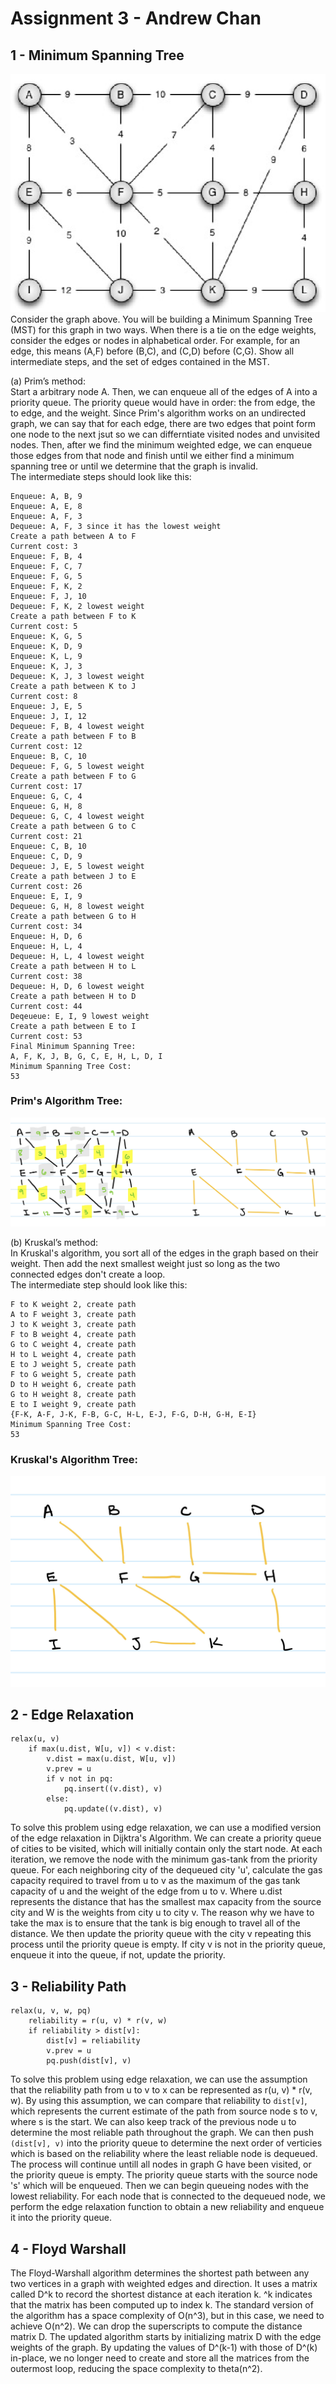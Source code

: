 # Assignment 3 - Andrew Chan

## 1 - Minimum Spanning Tree
![MST](imgs/mst.png)  
Consider the graph above. You will be building a Minimum Spanning Tree (MST) for this
graph in two ways. When there is a tie on the edge weights, consider the edges or nodes
in alphabetical order. For example, for an edge, this means (A,F) before (B,C), and (C,D)
before (C,G). Show all intermediate steps, and the set of edges contained in the MST.  

(a) Prim’s method:  
Start a arbitrary node A. Then, we can enqueue all of the edges of A into a priority queue. The priority queue would have in order: the from edge, the to edge, and the weight. Since Prim's algorithm works on an undirected graph, we can say that for each edge, there are two edges that point form one node to the next jsut so we can differntiate visited nodes and unvisited nodes. Then, after we find the minimum weighted edge, we can enqueue those edges from that node and finish until we either find a minimum spanning tree or until we determine that the graph is invalid.  
The intermediate steps should look like this:  
```
Enqueue: A, B, 9 
Enqueue: A, E, 8
Enqueue: A, F, 3
Dequeue: A, F, 3 since it has the lowest weight
Create a path between A to F
Current cost: 3
Enqueue: F, B, 4
Enqueue: F, C, 7
Enqueue: F, G, 5
Enqueue: F, K, 2
Enqueue: F, J, 10
Dequeue: F, K, 2 lowest weight
Create a path between F to K
Current cost: 5
Enqueue: K, G, 5
Enqueue: K, D, 9
Enqueue: K, L, 9
Enqueue: K, J, 3
Dequeue: K, J, 3 lowest weight
Create a path between K to J
Current cost: 8
Enqueue: J, E, 5
Enqueue: J, I, 12
Dequeue: F, B, 4 lowest weight
Create a path between F to B
Current cost: 12
Enqueue: B, C, 10
Dequeue: F, G, 5 lowest weight
Create a path between F to G
Current cost: 17
Enqueue: G, C, 4
Enqueue: G, H, 8
Dequeue: G, C, 4 lowest weight
Create a path between G to C
Current cost: 21
Enqueue: C, B, 10
Enqueue: C, D, 9
Dequeue: J, E, 5 lowest weight
Create a path between J to E
Current cost: 26
Enqueue: E, I, 9
Dequeue: G, H, 8 lowest weight
Create a path between G to H
Current cost: 34
Enqueue: H, D, 6
Enqueue: H, L, 4
Dequeue: H, L, 4 lowest weight
Create a path between H to L
Current cost: 38
Dequeue: H, D, 6 lowest weight
Create a path between H to D
Current cost: 44
Deqeueue: E, I, 9 lowest weight
Create a path between E to I
Current cost: 53
Final Minimum Spanning Tree:
A, F, K, J, B, G, C, E, H, L, D, I
Minimum Spanning Tree Cost:
53
```
### Prim's Algorithm Tree:
![Prim's Tree](imgs/prims.png)

(b) Kruskal’s method:  
In Kruskal's algorithm, you sort all of the edges in the graph based on their weight. Then add the next smallest weight just so long as the two connected edges don't create a loop.  
The intermediate step should look like this:  
```
F to K weight 2, create path
A to F weight 3, create path
J to K weight 3, create path
F to B weight 4, create path
G to C weight 4, create path
H to L weight 4, create path
E to J weight 5, create path
F to G weight 5, create path
D to H weight 6, create path
G to H weight 8, create path
E to I weight 9, create path
{F-K, A-F, J-K, F-B, G-C, H-L, E-J, F-G, D-H, G-H, E-I}
Minimum Spanning Tree Cost:
53
```
### Kruskal's Algorithm Tree:
![Kruskal's Tree](imgs/kruskals.png)

## 2 - Edge Relaxation
```
relax(u, v)
    if max(u.dist, W[u, v]) < v.dist:
        v.dist = max(u.dist, W[u, v])
        v.prev = u
        if v not in pq:
            pq.insert((v.dist), v)
        else:
            pq.update((v.dist), v)
```
To solve this problem using edge relaxation, we can use a modified version of the edge relaxation in Dijktra's Algorithm. We can create a priority queue of cities to be visited, which will initially contain only the start node. At each iteration, we remove the node with the minimum gas-tank from the priority queue. For each neighboring city of the dequeued city 'u', calculate the gas capacity required to travel from u to v as the maximum of the gas tank capacity of u and the weight of the edge from u to v. Where u.dist represents the distance that has the smallest max capacity from the source city and W is the weights from city u to city v. The reason why we have to take the max is to ensure that the tank is big enough to travel all of the distance. We then update the priority queue with the city v repeating this process until the priority queue is empty. If city v is not in the priority queue, enqueue it into the queue, if not, update the priority.

## 3 - Reliability Path
```
relax(u, v, w, pq)
    reliability = r(u, v) * r(v, w)
    if reliability > dist[v]:
        dist[v] = reliability
        v.prev = u
        pq.push(dist[v], v)
```
To solve this problem using edge relaxation, we can use the assumption that the reliability path from u to v to x can be represented as r(u, v) * r(v, w). By using this assumption, we can compare that reliability to `dist[v]`, which represents the current estimate of the path from source node s to v, where s is the start. We can also keep track of the previous node u to determine the most reliable path throughout the graph. We can then push `(dist[v], v)` into the priority queue to determine the next order of verticies which is based on the reliability where the least reliable node is dequeued. The process will continue untill all nodes in graph G have been visited, or the priority queue is empty. The priority queue starts with the source node 's' which will be enqueued. Then we can begin queueing nodes with the lowest reliability. For each node that is connected to the dequeued node, we perform the edge relaxation function to obtain a new reliability and enqueue it into the priority queue. 

## 4 - Floyd Warshall
The Floyd-Warshall algorithm determines the shortest path between any two vertices in a graph with weighted edges and direction. It uses a matrix called D^k to record the shortest distance at each iteration k. ^k indicates that the matrix has been computed up to index k. The standard version of the algorithm has a space complexity of O(n^3), but in this case, we need to achieve O(n^2). We can drop the superscripts to compute the distance matrix D. The updated algorithm starts by initializing matrix D with the edge weights of the graph. By updating the values of D^(k-1) with those of D^(k) in-place, we no longer need to create and store all the matrices from the outermost loop, reducing the space complexity to theta(n^2).